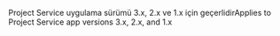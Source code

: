 <span data-ttu-id="9522b-101">Project Service uygulama sürümü 3.x, 2.x ve 1.x için geçerlidir</span><span class="sxs-lookup"><span data-stu-id="9522b-101">Applies to Project Service app versions 3.x, 2.x, and 1.x</span></span>
